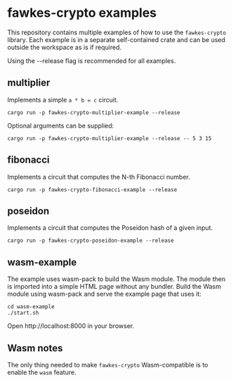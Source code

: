 # fawkes-crypto examples

This repository contains multiple examples of how to use the `fawkes-crypto` library. Each example is in a separate self-contained crate and can be used outside the workspace as is if required.

Using the --release flag is recommended for all examples.

## multiplier
Implements a simple `a * b = c` circuit.
```
cargo run -p fawkes-crypto-multiplier-example --release
```
Optional arguments can be supplied:
```
cargo run -p fawkes-crypto-multiplier-example --release -- 5 3 15
```

## fibonacci
Implements a circuit that computes the N-th Fibonacci number.
```
cargo run -p fawkes-crypto-fibonacci-example --release
```

## poseidon
Implements a circuit that computes the Poseidon hash of a given input.
```
cargo run -p fawkes-crypto-poseidon-example --release
```

## wasm-example

The example uses wasm-pack to build the Wasm module. The module then is imported into a simple HTML page without any bundler.
Build the Wasm module using wasm-pack and serve the example page that uses it:
```
cd wasm-example
./start.sh
```
Open http://localhost:8000 in your browser.


## Wasm notes
The only thing needed to make `fawkes-crypto` Wasm-compatible is to enable the `wasm` feature.
